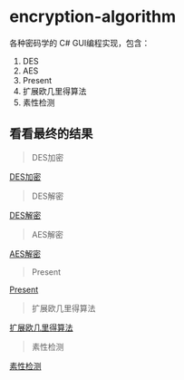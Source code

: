 # encryption-algorithm

各种密码学的 C# GUI编程实现，包含：  
1. DES  
2. AES  
3. Present  
4. 扩展欧几里得算法  
5. 素性检测  

## 看看最终的结果

> DES加密  

[DES加密](https://github.com/usecodelee/encryption-algorithm/blob/master/imgs/desjia.png)

> DES解密  

[DES解密](https://github.com/usecodelee/encryption-algorithm/blob/master/imgs/desjian.png)

> AES解密  

[AES解密](https://github.com/usecodelee/encryption-algorithm/blob/master/imgs/aes.png)

> Present  

[Present](https://github.com/usecodelee/encryption-algorithm/blob/master/imgs/parent.png)

> 扩展欧几里得算法  

[扩展欧几里得算法](https://github.com/usecodelee/encryption-algorithm/blob/master/imgs/Euclidean.png)

> 素性检测  

[素性检测](https://github.com/usecodelee/encryption-algorithm/blob/master/imgs/Miller-Rabin.png)
